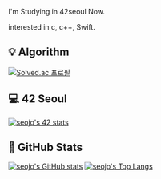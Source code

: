 I'm Studying in 42seoul Now.

interested in c, c++, Swift.

## 💡 Algorithm
[![Solved.ac 프로필](http://mazassumnida.wtf/api/v2/generate_badge?boj=ske07136)](https://solved.ac/ske07136)

## 💻 42 Seoul
[![seojo's 42 stats](https://badge42.vercel.app/api/v2/clc2024qs00060flhqfds7250/stats?cursusId=21&coalitionId=88)](https://github.com/joseoungmin)

## 📒 GitHub Stats
[![seojo's GitHub stats](https://github-readme-stats.vercel.app/api?username=joseoungmin&show_icons=true&theme=github_dark)](https://42seoul.kr/seoul42/main/view) 
[![seojo's Top Langs](https://github-readme-stats.vercel.app/api/top-langs/?username=joseoungmin&theme=github_dark)](https://github.com/joseoungmin)
